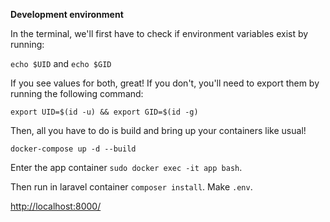 **Development environment**

In the terminal, we'll first have to check if environment variables exist by running:

`echo $UID` and `echo $GID`

If you see values for both, great!
If you don't, you'll need to export them by running the following command:

`export UID=$(id -u) && export GID=$(id -g)`

Then, all you have to do is build and bring up your containers like usual!

`docker-compose up -d --build`

Enter the app container `sudo docker exec -it app bash`.

Then run in laravel container `composer install`.
Make `.env`.

[http://localhost:8000/](http://localhost:8000/)
